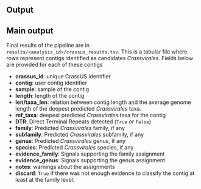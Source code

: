 ## Output

## Main output
Final results of the pipeline are in `results/<analysis_id>/crassus_results.tsv`.
This is a tabular file where rows represent contigs identified as candidates
_Crassvirales_. Fields below are provided for each of these contigs

- **crassus_id**: unique CrassUS identifier
- **contig**: user contig identifier
- **sample**: sample of the contig
- **length**: length of the contig
- **len/taxa_len**: relation between contig length and the average genome length
of the deepest predicted _Crassvirales_ taxa.
- **ref_taxa**: deepest predicted _Crassvirales_ taxa for the contig
- **DTR**: Direct Terminal Repeats detected (`True` or `False`)
- **family**: Predicted _Crassvirales_ family, if any
- **subfamily**: Predicted _Crassvirales_ subfamily, if any
- **genus**: Predicted _Crassvirales_ genus, if any
- **species**: Predicted _Crassvirales_ species, if any
- **evidence_family**: Signals supporting the family assignment
- **evidence_genus**: Signals supporting the genus assignment
- **notes**: warnings about the assignments
- **discard**: `True` if there was not enough evidence to classify the contig at
least at the family level.
